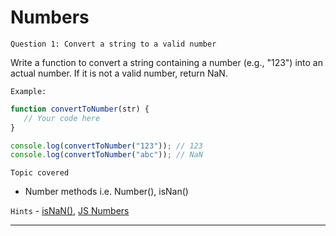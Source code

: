 # Numbers

`Question 1: Convert a string to a valid number`

Write a function to convert a string containing a number (e.g., "123") into an actual number. If it is not a valid number, return NaN.

`Example:`

```javascript
function convertToNumber(str) {
   // Your code here
}

console.log(convertToNumber("123")); // 123
console.log(convertToNumber("abc")); // NaN
```
`Topic covered` 
- Number methods i.e. Number(), isNan()

`Hints` - [isNaN()]('https://www.w3schools.com/jsref/jsref_isnan.asp'), [JS Numbers]('https://www.w3schools.com/jsref/jsref_number.asp')

---